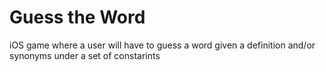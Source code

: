 # Guess the Word
iOS game where a user will have to guess a word given a definition and/or synonyms under a set of constarints
